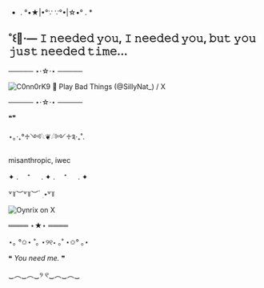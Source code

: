 * . °•★|•°∵ ∵°•|☆•° . *
  
##  ˚꒰🍷‧—  𝙸 𝚗𝚎𝚎𝚍𝚎𝚍 𝚢𝚘𝚞, 𝙸 𝚗𝚎𝚎𝚍𝚎𝚍 𝚢𝚘𝚞, 𝚋𝚞𝚝 𝚢𝚘𝚞 𝚓𝚞𝚜𝚝 𝚗𝚎𝚎𝚍𝚎𝚍 𝚝𝚒𝚖𝚎... 


───── ⋆⋅☆⋅⋆ ─────

<img src="https://encrypted-tbn0.gstatic.com/images?q=tbn:ANd9GcTGXcmvt7Wq5r7NkRaZQcmU1IY3cZdFbWmEvw&amp;s" alt="C0nn0rK9 🔆 Play Bad Things (@SillyNat_) / X"/>

───── ⋆⋅☆⋅⋆ ─────

❝❞

⋆｡‧₊°♱༺𓆩❦︎𓆪༻♱༉‧₊˚.

misanthropic, iwec

✦ . 　⁺ 　 . ✦ . 　⁺ 　 . ✦

꒷꒦︶꒷꒦︶ ๋ ࣭ ⭑꒷꒦

<img src="https://encrypted-tbn0.gstatic.com/images?q=tbn:ANd9GcR2q8aDgPD-PNe6wv9TiRNWrD4Z9hJrxktqUA&amp;s" alt="Oynrix on X"/>

════ ⋆★⋆ ════


⋆｡ °✩⋆ ˚｡ ⋆୨୧⋆ ｡˚ ⋆✩° ｡⋆

❝ _You need me._ ❞

‿︵‿︵‿୨ ୧‿︵‿︵‿
